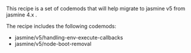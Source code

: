 This recipe is a set of codemods that will help migrate to jasmine v5 from jasmine 4.x .  

The recipe includes the following codemods:


-  jasmine/v5/handling-env-execute-callbacks
-  jasmine/v5/node-boot-removal